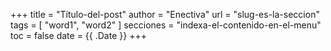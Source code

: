 +++
title = "Título-del-post"
author = "Enectiva"
url = "slug-es-la-seccion"
tags = [
    "word1",
    "word2"
]
secciones = "indexa-el-contenido-en-el-menu"
toc = false
date = {{ .Date }}
+++

